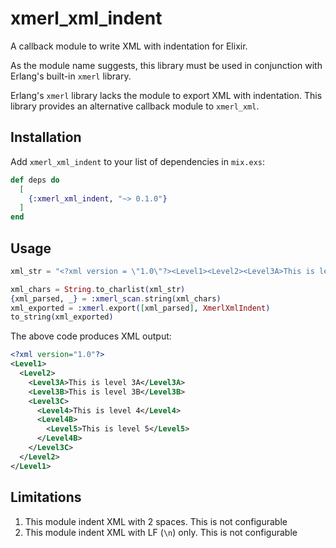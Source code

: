 # xmerl_xml_indent

A callback module to write XML with indentation for Elixir.

As the module name suggests, this library must be used in conjunction with Erlang's built-in `xmerl` library.

Erlang's `xmerl` library lacks the module to export XML with indentation. This library provides an alternative callback module to `xmerl_xml`.

## Installation

Add `xmerl_xml_indent` to your list of dependencies in `mix.exs`:

```elixir
def deps do
  [
    {:xmerl_xml_indent, "~> 0.1.0"}
  ]
end
```

## Usage


```elixir
xml_str = "<?xml version = \"1.0\"?><Level1><Level2><Level3A>This is level 3</Level3A><Level3B>This is level 3B</Level3B><Level3C><Level4>This is level 4</Level4><Level4B><Level5>This is level 5</Level5></Level4B></Level3C></Level2></Level1>"

xml_chars = String.to_charlist(xml_str)
{xml_parsed, _} = :xmerl_scan.string(xml_chars)
xml_exported = :xmerl.export([xml_parsed], XmerlXmlIndent)
to_string(xml_exported)
```

The above code produces XML output:

```xml
<?xml version="1.0"?>
<Level1>
  <Level2>
    <Level3A>This is level 3A</Level3A>
    <Level3B>This is level 3B</Level3B>
    <Level3C>
      <Level4>This is level 4</Level4>
      <Level4B>
        <Level5>This is level 5</Level5>
      </Level4B>
    </Level3C>
  </Level2>
</Level1>
```

## Limitations

1. This module indent XML with 2 spaces. This is not configurable
2. This module indent XML with LF (`\n`) only. This is not configurable
